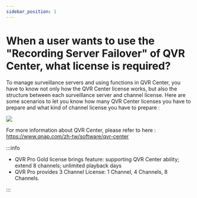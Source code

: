 ```yaml
---
sidebar_position: 1
---
```


# When a user wants to use the "Recording Server Failover" of QVR Center, what license is required?

To manage surveillance servers and using functions in QVR Center, you have to know not only how the QVR Center license works, but also the structure between each surveillance server and channel license. 
Here are some scenarios to let you know how many QVR Center licenses you have to prepare and what kind of channel license you have to prepare : 

![](/assets/qvr_center_licenses_table.png)

For more information about QVR Center, please refer to here : https://www.qnap.com/zh-tw/software/qvr-center

:::info

- QVR Pro Gold license brings feature: supporting QVR Center ability; extend 8 channels; unlimited playback days
- QVR Pro provides 3 Channel License: 1 Channel, 4 Channels, 8 Channels.

:::